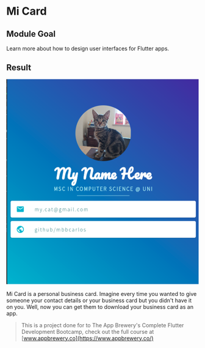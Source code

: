 # Mi Card

## Module Goal

Learn more about how to design user interfaces for Flutter apps.

## Result
![My Result](https://github.com/mbbcarlos/learning-flutter/blob/main/my_card/images/eg.png)

Mi Card is a personal business card. Imagine every time you wanted to give someone your contact details or your business card but you didn't have it on you. Well, now you can get them to download your business card as an app.


>This is a project done for to The App Brewery's Complete Flutter Development Bootcamp, check out the full course at [www.appbrewery.co](https://www.appbrewery.co/)
